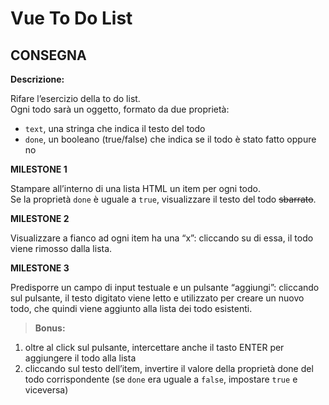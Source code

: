 Vue To Do List
===

## CONSEGNA

**Descrizione:** 

Rifare l’esercizio della to do list. <br>
Ogni todo sarà un oggetto, formato da due proprietà:

- `text`, una stringa che indica il testo del todo
- `done`, un booleano (true/false) che indica se il todo è stato fatto oppure no

**MILESTONE 1**

Stampare all’interno di una lista HTML un item per ogni todo.<br>
Se la proprietà `done` è uguale a `true`, visualizzare il testo del todo ~~sbarrato~~.

**MILESTONE 2**

Visualizzare a fianco ad ogni item ha una “x”: cliccando su di essa, il todo viene rimosso dalla lista.

**MILESTONE 3**

Predisporre un campo di input testuale e un pulsante “aggiungi”: cliccando sul pulsante, il testo digitato viene letto e utilizzato per creare un nuovo todo, che quindi viene aggiunto alla lista dei todo esistenti.

>**Bonus:**

1. oltre al click sul pulsante, intercettare anche il tasto ENTER per aggiungere il todo alla lista
2. cliccando sul testo dell’item, invertire il valore della proprietà done del todo corrispondente (se `done` era uguale a `false`, impostare `true` e viceversa)
